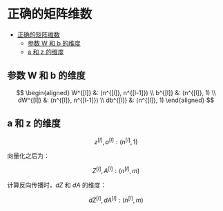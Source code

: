 # 正确的矩阵维数

- [正确的矩阵维数](#正确的矩阵维数)
  - [参数 W 和 b 的维度](#参数-w-和-b-的维度)
  - [a 和 z 的维度](#a-和-z-的维度)

## 参数 W 和 b 的维度

$$
\begin{aligned}
W^{[l]} &: (n^{[l]}, n^{[l-1]})
\\
b^{[l]} &: (n^{[l]}, 1)
\\
dW^{[l]} &: (n^{[l]}, n^{[l-1]})
\\
db^{[l]} &: (n^{[l]}, 1)
\end{aligned}
$$

## a 和 z 的维度

$$
z^{[l]}, a^{[l]} : (n^{[l]}, 1)
$$

向量化之后为：

$$
Z^{[l]}, A^{[l]} : (n^{[l]}, m)
$$

计算反向传播时，$dZ$ 和 $dA$ 的维度：

$$
dZ^{[l]}, dA^{[l]} : (n^{[l]}, m)
$$
